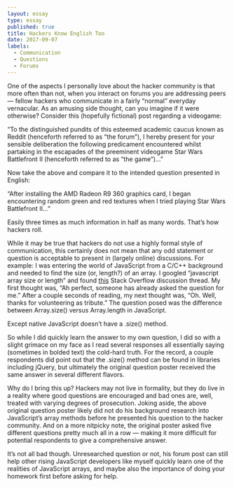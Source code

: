 ```yaml
---
layout: essay
type: essay
published: true
title: Hackers Know English Too
date: 2017-09-07
labels:
  - Communication
  - Questions
  - Forums
---
```


One of the aspects I personally love about the hacker community is that more often than not, when you interact on forums you are addressing peers — fellow hackers who communicate in a fairly “normal” everyday vernacular. As an amusing side thought, can you imagine if it were otherwise? Consider this (hopefully fictional) post regarding a videogame:

“To the distinguished pundits of this esteemed academic caucus known as Reddit (henceforth referred to as “the forum”), I hereby present for your sensible deliberation the following predicament encountered whilst partaking in the escapades of the preeminent videogame Star Wars Battlefront II (henceforth referred to as “the game”)…”

Now take the above and compare it to the intended question presented in English:

“After installing the AMD Radeon R9 360 graphics card, I began encountering random green and red textures when I tried playing Star Wars Battlefront II…”

Easily three times as much information in half as many words. That’s how hackers roll.

While it may be true that hackers do not use a highly formal style of communication, this certainly does not mean that any odd statement or question is acceptable to present in (largely online) discussions. For example: I was entering the world of JavaScript from a C/C++ background and needed to find the size (or, length?) of an array. I googled “javascript array size or length” and found <a href="https://stackoverflow.com/questions/14202601/array-size-vs-array-length">this</a> Stack Overflow discussion thread. My first thought was, “Ah perfect, someone has already asked the question for me.” After a couple seconds of reading, my next thought was, “Oh. Well, thanks for volunteering as tribute.” The question posed was the difference between Array.size() versus Array.length in JavaScript.

Except native JavaScript doesn’t have a .size() method.

So while I did quickly learn the answer to my own question, I did so with a slight grimace on my face as I read several responses all essentially saying (sometimes in bolded text) the cold-hard truth. For the record, a couple respondents did point out that the .size() method can be found in libraries including jQuery, but ultimately the original question poster received the same answer in several different flavors.

Why do I bring this up? Hackers may not live in formality, but they do live in a reality where good questions are encouraged and bad ones are, well, treated with varying degrees of prosecution. Joking aside, the above original question poster likely did not do his background research into JavaScript’s array methods before he presented his question to the hacker community. And on a more nitpicky note, the original poster asked five different questions pretty much all in a row — making it more difficult for potential respondents to give a comprehensive answer.

It’s not all bad though. Unresearched question or not, his forum post can still help other rising JavaScript developers like myself quickly learn one of the realities of JavaScript arrays, and maybe also the importance of doing your homework first before asking for help.
